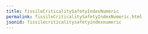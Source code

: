 ```yaml
---
title: fissileCriticalitySafetyIndexNumeric
permalink: fissileCriticalitySafetyIndexNumeric.html
jsonid: fissilecriticalitysafetyindexnumeric
---
```

